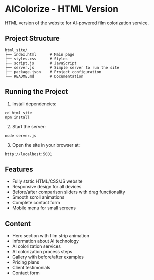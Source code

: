 # AIColorize - HTML Version

HTML version of the website for AI-powered film colorization service.

## Project Structure

```
html_site/
├── index.html      # Main page
├── styles.css      # Styles
├── script.js       # JavaScript
├── server.js       # Simple server to run the site
├── package.json    # Project configuration
└── README.md       # Documentation
```

## Running the Project

1. Install dependencies:
```
cd html_site
npm install
```

2. Start the server:
```
node server.js
```

3. Open the site in your browser at:
```
http://localhost:5001
```

## Features

- Fully static HTML/CSS/JS website
- Responsive design for all devices
- Before/after comparison sliders with drag functionality
- Smooth scroll animations
- Complete contact form
- Mobile menu for small screens

## Content

- Hero section with film strip animation
- Information about AI technology
- AI colorization services
- AI colorization process steps
- Gallery with before/after examples
- Pricing plans
- Client testimonials
- Contact form